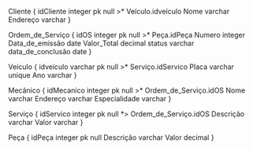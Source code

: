 Cliente {
	idCliente integer pk null >* Veículo.idveículo
	Nome varchar
	Endereço varchar
}

Ordem_de_Serviço {
	idOS integer pk null >* Peça.idPeça
	Numero integer
	Data_de_emissão date
	Valor_Total decimal
	status varchar
	data_de_conclusão date
}

Veículo {
	idveículo varchar pk null >* Serviço.idServico
	Placa varchar unique
	Ano varchar
}

Mecânico {
	idMecanico integer pk null >* Ordem_de_Serviço.idOS
	Nome varchar
	Endereço varchar
	Especialidade varchar
}

Serviço {
	idServico integer pk null *> Ordem_de_Serviço.idOS
	Descrição varchar
	Valor varchar
}

Peça {
	idPeça integer pk null
	Descrição varchar
	Valor decimal
}

